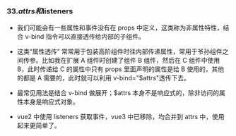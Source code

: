 ### 33.$attrs和$listeners

- 我们可能会有一些属性和事件没有在 props 中定义，这类称为非属性特性，结合 v-bind 指令可以直接透传给内部的子组件。

- 这类“属性透传” 常常用于包装高阶组件时往内部传递属性，常用于爷孙组件之间传参。比如我在扩展 A 组件时创建了组件 B 组件，然后在 C 组件中使用 B，此时传递给 C 的属性中只有 props 里面声明的属性是给 B 使用的，其他的都是 A 需要的，此时就可以利用 v-bind="$attrs"透传下去。

- 最常见用法是结合 v-bind 做展开；$attrs 本身不是响应式的，除非访问的属性本身是响应式对象。
- vue2 中使用 listeners 获取事件，vue3 中已移除，均合并到 attrs 中，使用起来更简单了。
